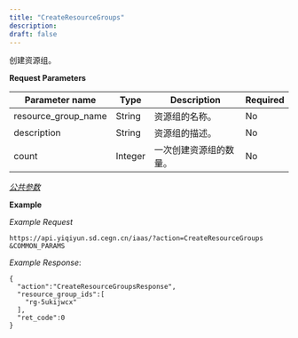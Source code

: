 ```yaml
---
title: "CreateResourceGroups"
description: 
draft: false
---
```




创建资源组。

**Request Parameters**

| Parameter name | Type | Description | Required |
| --- | --- | --- | --- |
| resource_group_name | String | 资源组的名称。 | No |
| description | String | 资源组的描述。 | No |
| count | Integer | 一次创建资源组的数量。 | No |

[_公共参数_](../../../parameters/)

**Example**

_Example Request_

```
https://api.yiqiyun.sd.cegn.cn/iaas/?action=CreateResourceGroups
&COMMON_PARAMS
```

_Example Response_:

```
{
  "action":"CreateResourceGroupsResponse",
  "resource_group_ids":[
    "rg-5ukijwcx"
  ],
  "ret_code":0
}
```
